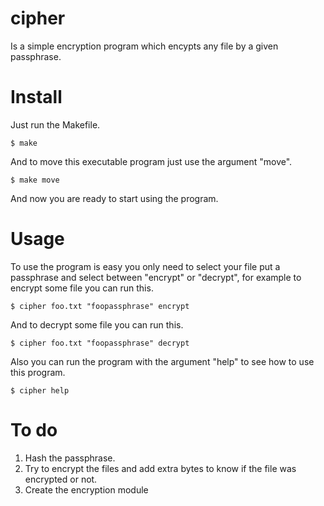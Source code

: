 # cipher
Is a simple encryption program which encypts any file by a given passphrase.

# Install
Just run the Makefile.
```
$ make
```
And to move this executable program just use the argument "move".
```
$ make move
```
And now you are ready to start using the program.

# Usage
To use the program is easy you only need to select your file put a passphrase and select between "encrypt" or "decrypt", for example to encrypt some  file you can run this.
```
$ cipher foo.txt "foopassphrase" encrypt
```
And to decrypt some file you can run this.
```
$ cipher foo.txt "foopassphrase" decrypt
```
Also you can run the program with the argument "help" to see how to use this program.
```
$ cipher help
```
# To do
1. Hash the passphrase.
2. Try to encrypt the files and add extra bytes to know if the file was encrypted or not.
3. Create the encryption module